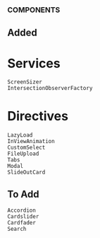 ### COMPONENTS

## Added

# Services

    ScreenSizer
    IntersectionObserverFactory

# Directives

    LazyLoad
    InViewAnimation
    CustomSelect
    FileUpload
    Tabs
    Modal
    SlideOutCard

## To Add

    Accordion
    Cardslider
    Cardfader
    Search
